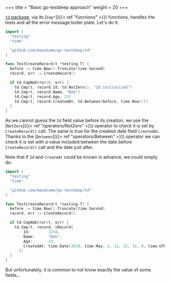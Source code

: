 +++
title = "Basic go-testdeep approach"
weight = 20
+++

[`td` package](https://pkg.go.dev/github.com/maxatome/go-testdeep/td),
via its [`Cmp*`]({{< ref "functions" >}}) functions, handles the tests
and all the error message boiler plate. Let's do it:

```go
import (
  "testing"
  "time"

  "github.com/maxatome/go-testdeep/td"
)

func TestCreateRecord(t *testing.T) {
  before := time.Now().Truncate(time.Second)
  record, err := CreateRecord()

  if td.CmpNoError(t, err) {
    td.Cmp(t, record.Id, td.NotZero(), "Id initialized")
    td.Cmp(t, record.Name, "Bob")
    td.Cmp(t, record.Age, 23)
    td.Cmp(t, record.CreatedAt, td.Between(before, time.Now()))
  }
}
```

As we cannot guess the `Id` field value before its creation, we use the
[`NotZero`]({{< ref "operators/NotZero" >}}) operator to check it is
set by  `CreateRecord()` call. The same is true for the creation date
field `CreatedAt`. Thanks to the [`Between`]({{< ref "operators/Between" >}})
operator we can check it is set with a value included between
the date before `CreateRecord()` call and the date just after.

Note that if `Id` and `CreateAt` could be known in advance, we could
simply do:

```go
import (
  "testing"
  "time"

  "github.com/maxatome/go-testdeep/td"
)

func TestCreateRecord(t *testing.T) {
  before := time.Now().Truncate(time.Second)
  record, err := CreateRecord()

  if td.CmpNoError(t, err) {
    td.Cmp(t, record, &Record{
        Id:        1234,
        Name:      "Bob",
        Age:       23,
        CreatedAt: time.Date(2019, time.May, 1, 12, 13, 14, 0, time.UTC),
      })
  }
}
```

But unfortunately, it is common to not know exactly the value of some
fields…
